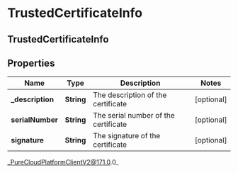 # TrustedCertificateInfo

## TrustedCertificateInfo

## Properties

|Name | Type | Description | Notes|
|------------ | ------------- | ------------- | -------------|
| **_description** | **String** | The description of the certificate | [optional] |
| **serialNumber** | **String** | The serial number of the certificate | [optional] |
| **signature** | **String** | The signature of the certificate | [optional] |



_PureCloudPlatformClientV2@171.0.0_
